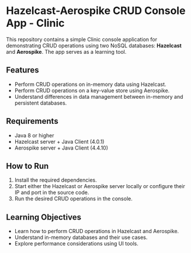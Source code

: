# Hazelcast-Aerospike CRUD Console App - Clinic

This repository contains a simple Clinic console application for demonstrating CRUD operations using two NoSQL databases: **Hazelcast** and **Aerospike**. The app serves as a learning tool.

## Features
- Perform CRUD operations on in-memory data using Hazelcast.
- Perform CRUD operations on a key-value store using Aerospike.
- Understand differences in data management between in-memory and persistent databases.

## Requirements
- Java 8 or higher
- Hazelcast server + Java Client (4.0.1)
- Aerospike server + Java Client (4.4.10)

## How to Run
1. Install the required dependencies.
2. Start either the Hazelcast or Aerospike server locally or configure their IP and port in the source code.
3. Run the desired CRUD operations in the console.

## Learning Objectives
- Learn how to perform CRUD operations in Hazelcast and Aerospike.
- Understand in-memory databases and their use cases.
- Explore performance considerations using UI tools.
